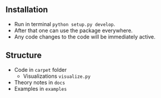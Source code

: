 ## Installation
- Run in terminal `python setup.py develop`. 
- After that one can use the package everywhere.
- Any code changes to the code will be immediately active.

## Structure
- Code in `carpet` folder
  - Visualizations `visualize.py`
- Theory notes in `docs`
- Examples in `examples`


